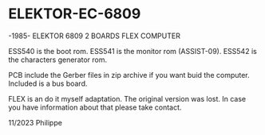 # ELEKTOR-EC-6809
-1985- ELEKTOR 6809 2 BOARDS FLEX COMPUTER

ESS540 is the boot rom.
ESS541 is the monitor rom (ASSIST-09).
ESS542 is the characters generator rom.

PCB include the Gerber files in zip archive if you want buid the computer.
Included is a bus board.

FLEX is an do it myself adaptation. The original version was lost.
In case you have information about that please take contact.

11/2023
Philippe
